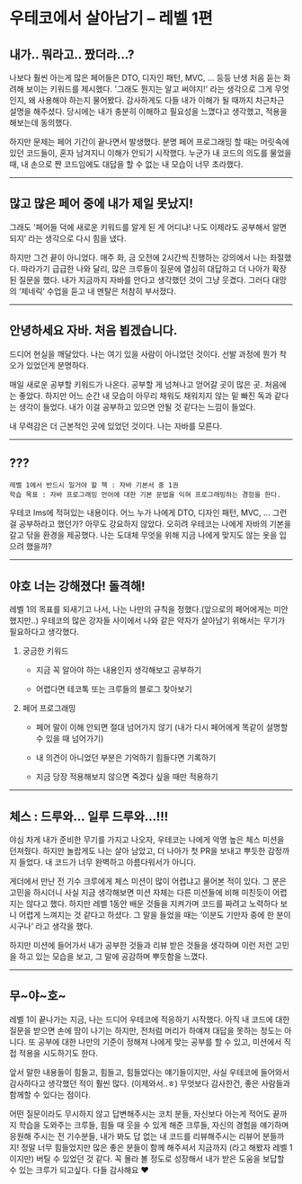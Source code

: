 # 우테코에서 살아남기 – 레벨 1편

## 내가.. 뭐라고.. 짰더라...?

나보다 훨씬 아는게 많은 페어들은 DTO, 디자인 패턴, MVC, ... 등등 난생 처음 듣는 화려해 보이는 키워드를 제시했다. '그래도 뭔지는 알고 써야지!' 라는 생각으로 그게 무엇인지, 왜 사용해야 하는지 물어봤다. 감사하게도 다들 내가 이해가 될 때까지 차근차근 설명을 해주셨다. 당시에는 내가 충분히 이해하고 필요성을 느꼈다고 생각했고, 적용을 해보는데 동의했다.

하지만 문제는 페어 기간이 끝나면서 발생했다. 분명 페어 프로그래밍 할 때는 머릿속에 있던 코드들이, 혼자 남겨지니 이해가 안되기 시작했다. 누군가 내 코드의 의도를 물었을 때, 내 손으로 짠 코드임에도 대답을 할 수 없는 내 모습이 너무 초라했다.

---

## 많고 많은 페어 중에 내가 제일 못났지!

그래도 '페어들 덕에 새로운 키워드를 알게 된 게 어디냐! 나도 이제라도 공부해서 알면 되지’ 라는 생각으로 다시 힘을 냈다.

하지만 그건 끝이 아니었다. 매주 화, 금 오전에 2시간씩 진행하는 강의에서 나는 좌절했다. 따라가기 급급한 나와 달리, 많은 크루들이 질문에 열심히 대답하고 더 나아가 확장된 질문을 했다. 내가 지금까지 자바를 안다고 생각했던 것이 그냥 웃겼다. 그러다 대망의 ‘제네릭’ 수업을 듣고 내 멘탈은 처참히 부서졌다.

---

## 안녕하세요 자바. 처음 뵙겠습니다.

드디어 현실을 깨달았다. 나는 여기 있을 사람이 아니었던 것이다. 선발 과정에 뭔가 착오가 있었던게 분명하다.

매일 새로운 공부할 키워드가 나온다. 공부할 게 넘쳐나고 얻어갈 곳이 많은 곳. 처음에는 좋았다. 하지만 어느 순간 내 모습이 아무리 채워도 채워지지 않는 밑 빠진 독과 같다는 생각이 들었다. 내가 이걸 공부하고 있으면 안될 것 같다는 느낌이 들었다.

내 무력감은 더 근본적인 곳에 있었던 것이다. 나는 자바를 모른다.

---

## ???

`레벨 1에서 반드시 일거야 할 책 : 자바 기본서 중 1권`  
`학습 목표 : 자바 프로그래밍 언어에 대한 기본 문법을 익혀 프로그래밍하는 경험을 한다.`

우테코 lms에 적혀있는 내용이다. 어느 누가 나에게 DTO, 디자인 패턴, MVC, ... 그런걸 공부하라고 했던가? 아무도 강요하지 않았다. 오히려 우테코는 나에게 자바의 기본을 갈고 닦을 환경을 제공했다. 나는 도대체 무엇을 위해 지금 나에게 맞지도 않는 옷을 입으려 했을까?

---

## 야호 너는 강해졌다! 돌격해!

레벨 1의 목표를 되새기고 나서, 나는 나만의 규칙을 정했다.(앞으로의 페어에게는 미안했지만..)
우테코의 많은 강자들 사이에서 나와 같은 약자가 살아남기 위해서는 무기가 필요하다고 생각했다.

1. 궁금한 키워드

   - 지금 꼭 알아야 하는 내용인지 생각해보고 공부하기

   - 어렵다면 테코톡 또는 크루들의 블로그 찾아보기

2. 페어 프로그래밍

   - 페어 말이 이해 안되면 절대 넘어가지 않기 (내가 다시 페어에게 똑같이 설명할 수 있을 때 넘어가기)

   - 내 의견이 아니었던 부분은 기억하기 힘들다면 기록하기

   - 지금 당장 적용해보지 않으면 죽겠다 싶을 때만 적용하기

---

## 체스 : 드루와... 일루 드루와...!!!

야심 차게 내가 준비한 무기를 가지고 나오자, 우테코는 나에게 악명 높은 체스 미션을 던져줬다. 하지만 놀랍게도 나는 살아 남았고, 더 나아가 첫 PR을 보내고 뿌듯한 감정까지 들었다. 내 코드가 너무 완벽하고 아름다워서가 아니다.

게더에서 만난 전 기수 크루에게 체스 미션이 많이 어렵냐고 물어본 적이 있다. 그 분은 고민을 하시더니 사실 지금 생각해보면 미션 자체는 다른 미션들에 비해 미친듯이 어렵지는 않다고 했다. 하지만 레벨 1동안 배운 것들을 지켜가며 코드를 짜려고 노력하다 보니 어렵게 느껴지는 것 같다고 하셨다. 그 말을 들었을 때는 ‘이분도 기만자 중에 한 분이시구나’ 라고 생각을 했다.

하지만 미션에 들어가서 내가 공부한 것들과 리뷰 받은 것들을 생각하며 이런 저런 고민을 하고 있는 모습을 보고, 그 말에 공감하며 뿌듯함을 느꼈다.

---

## 무~야~호~

레벨 1이 끝나가는 지금, 나는 드디어 우테코에 적응하기 시작했다. 아직 내 코드에 대한 질문을 받으면 손에 땀이 나기는 하지만, 전처럼 머리가 하얘져 대답을 못하는 정도는 아니다. 또 공부에 대한 나만의 기준이 정해져 나에게 맞는 공부를 할 수 있고, 미션에서 직접 적용을 시도하기도 한다.

앞서 말한 내용들이 힘들고, 힘들고, 힘들었다는 얘기들이지만, 사실 우테코에 들어와서 감사하다고 생각했던 적이 훨씬 많다. (이제와서..ㅎ) 무엇보다 감사한건, 좋은 사람들과 함께할 수 있다는 점이다.

어떤 질문이라도 무시하지 않고 답변해주시는 코치 분들, 자신보다 아는게 적어도 끝까지 학습을 도와주는 크루들, 힘들 때 웃을 수 있게 해준 크루들, 자신의 경험을 얘기하며 응원해 주시는 전 기수분들, 내가 봐도 답 없는 내 코드를 리뷰해주시는 리뷰어 분들까지! 정말 너무 힘들었지만 많은 좋은 분들이 함께 해주셔서 지금까지 (라고 해봤자 레벨 1이지만) 버틸 수 있었던 것 같다. 꼭 몰라 볼 정도로 성장해서 내가 받은 도움을 보답할 수 있는 크루가 되고싶다. 다들 감사해요 ❤️
